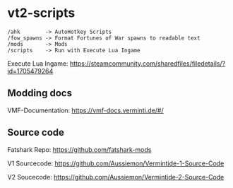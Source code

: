 # vt2-scripts
```
/ahk        -> AutoHotkey Scripts
/fow_spawns -> Format Fortunes of War spawns to readable text
/mods       -> Mods
/scripts    -> Run with Execute Lua Ingame
```
Execute Lua Ingame: https://steamcommunity.com/sharedfiles/filedetails/?id=1705479264

## Modding docs
VMF-Documentation: https://vmf-docs.verminti.de/#/

## Source code
Fatshark Repo: https://github.com/fatshark-mods

V1 Sourcecode: https://github.com/Aussiemon/Vermintide-1-Source-Code

V2 Soucecode: https://github.com/Aussiemon/Vermintide-2-Source-Code
